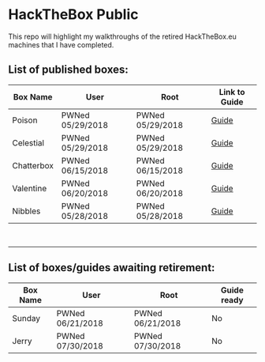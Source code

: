 # HackTheBox Public

This repo will highlight my walkthroughs of the retired HackTheBox.eu machines that I have completed.


## List of published boxes:
| Box Name | User | Root | Link to Guide | 
|----------|------|------|---------------|
| Poison | PWNed 05/29/2018 | PWNed 05/29/2018 | [Guide](https://github.com/cyclawps52/HackTheBox-Public/blob/master/Boxes/Poision/writeup.pdf) |
| Celestial | PWNed 05/29/2018 | PWNed 05/29/2018 | [Guide](https://github.com/cyclawps52/HackTheBox-Public/blob/master/Boxes/Celestial/writeup.pdf) |
| Chatterbox | PWNed 06/15/2018 | PWNed 06/15/2018| [Guide](https://github.com/cyclawps52/HackTheBox-Public/blob/master/Boxes/Chatterbox/writeup.pdf) |
| Valentine | PWNed 06/20/2018 | PWNed 06/20/2018 | [Guide](https://github.com/cyclawps52/HackTheBox-Public/blob/master/Boxes/Valentine/writeup.pdf) |
| Nibbles | PWNed 05/28/2018 | PWNed 05/28/2018 | [Guide](https://github.com/cyclawps52/HackTheBox-Public/blob/master/Boxes/Nibbles/writeup.pdf) |

<br><hr>
## List of boxes/guides awaiting retirement:

| Box Name | User | Root | Guide ready |
|----------|------|------|-------------|
| Sunday | PWNed 06/21/2018 | PWNed 06/21/2018 | No |
| Jerry | PWNed 07/30/2018 | PWNed 07/30/2018 | No |